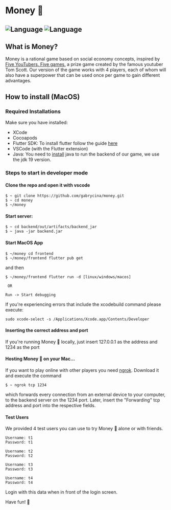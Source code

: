 # Money 💸

![Language](https://img.shields.io/badge/Language-java-orange)
![Language](https://img.shields.io/badge/Language-dart-blue)
---

## What is Money?
Money is a rational game based on social economy concepts, inspired by [Five YouTubers. Five games.](https://www.youtube.com/watch?v=FJSI7QTAt_o) 
a prize game created by the famous youtuber Tom Scott. Our version of the game works with 4 players, each of whom will also have a superpower that can be 
used once per game to gain different advantages.

## How to install (MacOS)

### Required Installations
Make sure you have installed:

- XCode
- Cocoapods
- Flutter SDK: To install flutter follow the guide [here](https://docs.flutter.dev/get-started/install)
- VSCode (with the Flutter extension)
- Java: You need to [install](https://www.oracle.com/java/technologies/downloads/) java to run the backend of our game, we use the jdk 19 version.

### Steps to start in developer mode

#### Clone the repo and open it with vscode
```
$ ~ git clone https://github.com/gabrycina/money.git
$ ~ cd money
$ ~/money
```

#### Start server:
```
$ ~ cd backend/out/artifacts/backend_jar
$ ~ java -jar backend.jar
```


#### Start MacOS App

```
$ ~/money cd frontend
$ ~/money/frontend flutter pub get
```

and then 

```
$ ~/money/frontend flutter run -d [linux/windows/macos]
 
 OR
 
Run -> Start debugging
```

If you're experiencing errors that include the xcodebuild command please execute:

```
sudo xcode-select -s /Applications/Xcode.app/Contents/Developer
```

#### Inserting the correct address and port

If you're running Money 💸 locally, just insert 127.0.0.1 as the address and 1234 as the port

#### Hosting Money 💸 on your Mac...
If you want to play online with other players you need [ngrok](https://ngrok.com/download). Download it and execute the command

```
$ ~ ngrok tcp 1234
```

which forwards every connection from an external device to your computer, to the backend server on the 1234 port.
Later, insert the "Forwarding" tcp address and port into the respective fields.

#### Test Users

We provided 4 test users you can use to try Money 💸 alone or with friends.

```
Username: t1
Password: t1

Username: t2
Password: t2

Username: t3
Password: t3

Username: t4
Password: t4
```

Login with this data when in front of the login screen.

Have fun! 💸





